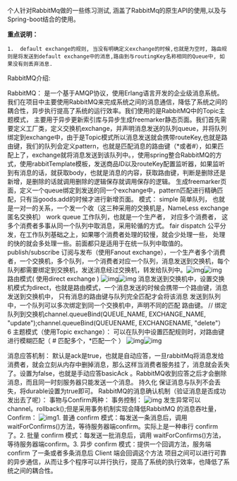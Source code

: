个人针对RabbitMq做的一些练习测试, 涵盖了RabbitMq的原生API的使用,以及与Spring-boot结合的使用。

**重点说明：**

   	1.	default exchange的规则, 当没有明确定义exchange的时候,也就是为空时, 路由规则是将发送到default exchange中的消息,路由到与routingKey名称相同的Queue中, 如果没有则丢弃消息.


RabbitMQ介绍:

RabbitMQ： 是一个基于AMQP协议，使用Erlang语言开发的企业级消息系统。    我们在项目中主要使用RabbitMQ来完成系统之间的消息通信，降低了系统之间的耦合性，异步执行提高了系统的运行效率。我们使用的是RabbitMQ中的Topic主题模式， 主要用于异步更新索引库与异步生成freemarker静态页面。我们首先需要定义工厂类，定义交换机exchange，并声明消息发送的队列queue，并将队列绑定到exchange中，由于是Topic模式所以消息发送就会携带routeKey,也就是路由键，我们的队列会定义pattern，也就是匹配消息的路由键（*或者#），如果匹配上了，exchange就将消息发送到该队列中。，使用spring整合RabbitMQ的方式，使用rabbitTemplate模板，发送商品ID以及routeKey配置监听器，如果监听到有消息的话，就获取body，也就是消息的内容，获取路由键，判断是删除还是新增，是删除的话就调用删除的逻辑保存就调用保存的逻辑。    生成freemarker页面，定义一个queue绑定到发送的同一个exchange中，pattern匹配进行精确匹配，只有当goods.add的时候才进行新增页面。
模式：    simple 简单队列， 也就是一对一的关系，一个发一个收（这三种采用的交换机是，NameLess  exchange  匿名交换机）    work queue 工作队列，也就是一个生产者， 对应多个消费者， 这多个消费者多事从同一个队列中取消息，采用轮循的方式。      fair  dispatch 公平分发，在工作队列基础之上，如果哪个消费者处理的较慢，就会少处理一些， 处理的快的就会多处理一些。前面都只是适用于在统一队列中取值的。    publish/subscribe  订阅与发布（使用Fanout exchange），一个生产者多个消费者，一个交换机，多个队列，一个消费者对应一个队列，消息发送到交换机，每个队列都需要绑定到交换机，发送消息经过交换机，转发给队列中。![img](file:///C:/Users/MY/AppData/Local/Temp/enhtmlclip/Image(1).png)![img](file:///C:/Users/MY/AppData/Local/Temp/enhtmlclip/Image(2).png)   路由模式( 使用direct exchange )         ![img](file:///C:/Users/MY/AppData/Local/Temp/enhtmlclip/Image(3).png)![img](file:///C:/Users/MY/AppData/Local/Temp/enhtmlclip/Image(4).png)        消息发送到交换机中，设置交换机模式为direct，也就是路由模式，一个消息发送的时候会携带一个路由键，消息发送到交换机中， 只有消息的路由键与队列完全匹配才会将该消息 发送到队列中，一个队列可以多次绑定到同一个交换机中，声明不同的匹配 路由键。    // 绑定队列到交换机channel.queueBind(QUEUE_NAME, EXCHANGE_NAME, "update");channel.queueBind(QUEUENAME, EXCHANGENAME, "delete"）        6   主题模式（使用Topic exchange）：         可以在队列中设置匹配规则时，对路由键进行模糊匹配（ # 匹配多个，*匹配一个 ）         ![img](file:///C:/Users/MY/AppData/Local/Temp/enhtmlclip/Image(5).png)![img](file:///C:/Users/MY/AppData/Local/Temp/enhtmlclip/Image(6).png)

消息应答机制：    默认是ack是true，也就是自动应答，一旦rabbitMq将消息发给消费者，就会立刻从内存中删掉消息，那么这样当消费者服务挂了，消息就会丢失了。设置为false，也就是手动应答basicAck 。RabbitMQ收到应答之后才会删除消息，而且同一时刻服务器只能发送一个消息。
持久化     保证消息与队列不会丢失，将durable设置为true即可。
RabbitMQ的消息确认机制（验证消息是否成功发出去了呢）：    事物与Confirm两种：    事务控制：        ![img](file:///C:/Users/MY/AppData/Local/Temp/enhtmlclip/Image(7).png)  发生异常可以channel。rollback();但是采用事务机制实现会降低RabbitMQ 的消息吞吐量，
Confirm：    ![img](file:///C:/Users/MY/AppData/Local/Temp/enhtmlclip/Image(8).png)1. 普通 confirm 模式：每发送一条消息后，调用 waitForConfirms()方法，等待服务器端confirm。实际上是一种串行 confirm 了。2. 批量 confirm 模式：每发送一批消息后，调用 waitForConfirms()方法，等待服务器端confirm。3. 异步 confirm 模式：提供一个回调方法，服务端 confirm 了一条或者多条消息后 Client 端会回调这个方法    项目之间可以进行可靠的异步通信，从而让多个程序可以并行执行，提高了系统的执行效率，也降低了系统之间的耦合性。
